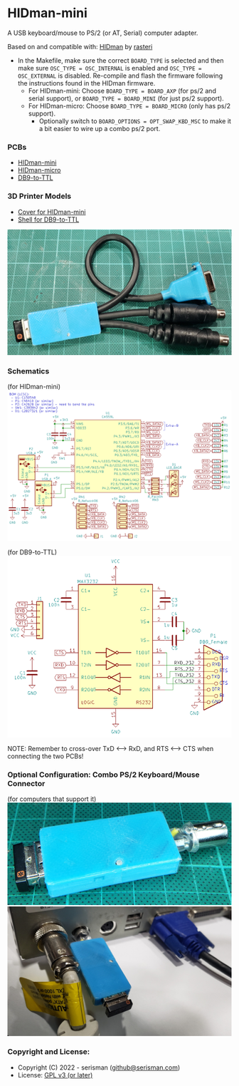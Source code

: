 # HIDman-mini
A USB keyboard/mouse to PS/2 (or AT, Serial) computer adapter.

Based on and compatible with: [HIDman](https://github.com/rasteri/HIDman) by [rasteri](https://github.com/rasteri)
 - In the Makefile, make sure the correct `BOARD_TYPE` is selected and then make sure `OSC_TYPE = OSC_INTERNAL` is enabled and `OSC_TYPE = OSC_EXTERNAL` is disabled.  Re-compile and flash the firmware following the instructions found in the HIDman firmware.
   - For HIDman-mini: Choose `BOARD_TYPE = BOARD_AXP` (for ps/2 and serial support), or `BOARD_TYPE = BOARD_MINI` (for just ps/2 support).
   - For HIDman-micro: Choose `BOARD_TYPE = BOARD_MICRO` (only has ps/2 support).
     - Optionally switch to `BOARD_OPTIONS = OPT_SWAP_KBD_MSC` to make it a bit easier to wire up a combo ps/2 port.

### PCBs
- [HIDman-mini](KiCad%20PCBs/HIDman-mini/)
- [HIDman-micro](KiCad%20PCBs/HIDman-micro/)
- [DB9-to-TTL](KiCad%20PCBs/DB9-to-TTL/)

### 3D Printer Models
- [Cover for HIDman-mini](3D%20Printer%20Models/HIDman-mini/)
- [Shell for DB9-to-TTL](3D%20Printer%20Models/DB9-Shell/)

![Finished](https://github.com/serisman/HIDman-mini/blob/main/pictures/HIDman-mini/Finished.jpg?raw=true)

### Schematics
(for HIDman-mini)
![Schematic](https://github.com/serisman/HIDman-mini/blob/main/KiCad%20PCBs/HIDman-mini/output/Schematic.png?raw=true)

(for DB9-to-TTL)
![Schematic](https://github.com/serisman/HIDman-mini/blob/main/KiCad%20PCBs/DB9-to-TTL/output/Schematic.png?raw=true)

NOTE: Remember to cross-over TxD <--> RxD, and RTS <--> CTS when connecting the two PCBs!

### Optional Configuration: Combo PS/2 Keyboard/Mouse Connector
(for computers that support it)
![Combo PS/2 Keyboard/Mouse](https://github.com/serisman/HIDman-mini/blob/main/pictures/HIDman-mini/Combo%20PS2%20KB%20MS.jpg?raw=true)
![Combo PS/2 Keyboard/Mouse on PC](https://github.com/serisman/HIDman-mini/blob/main/pictures/HIDman-mini/Combo%20PS2%20KB%20MS%20on%20PC.jpg?raw=true)

### Copyright and License:
- Copyright (C) 2022 - serisman (github@serisman.com)
- License: [GPL v3 (or later)](LICENSE)
